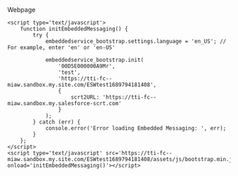<!DOCTYPE html>
<html lang='en'>

<head>
    <meta charset='UTF-8'>
    <meta name='viewport' content='width=device-width, initial-scale=1.0, minimum-scale=1'>
    <title>Document</title>
</head>

<body>
    <div>
        <div>
            Webpage
        </div>
        <div>
            <div id='chatBtn' style='display: none;'>
                Online
            </div>
    </div>

    <script type='text/javascript'>
        function initEmbeddedMessaging() {
            try {
                embeddedservice_bootstrap.settings.language = 'en_US'; // For example, enter 'en' or 'en-US'
    
                embeddedservice_bootstrap.init(
                    '00D5E000000A9Mr',
                    'test',
                    'https://tti-fc--miaw.sandbox.my.site.com/ESWtest1689794181408',
                    {
                        scrt2URL: 'https://tti-fc--miaw.sandbox.my.salesforce-scrt.com'
                    }
                );
            } catch (err) {
                console.error('Error loading Embedded Messaging: ', err);
            }
        };
    </script>
    <script type='text/javascript' src='https://tti-fc--miaw.sandbox.my.site.com/ESWtest1689794181408/assets/js/bootstrap.min.js' onload='initEmbeddedMessaging()'></script>
       

</body>
</html>
